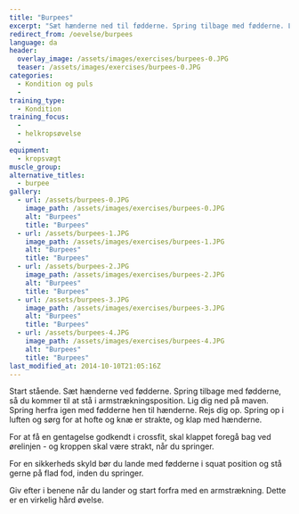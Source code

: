 ```yaml
---
title: "Burpees"
excerpt: "Sæt hænderne ned til fødderne. Spring tilbage med fødderne. Lig dig fladt ned på gulvet. Spring igen frem med fødderne, så du står på hele fodsålen. Herfra springer du op i luften og klapper over hovedet og bag ved ørelinjen. Start forfra."
redirect_from: /oevelse/burpees
language: da
header:
  overlay_image: /assets/images/exercises/burpees-0.JPG
  teaser: /assets/images/exercises/burpees-0.JPG
categories:
  - Kondition og puls
  - 
training_type: 
  - Kondition
training_focus: 
  - 
  - helkropsøvelse
  - 
equipment:
  - kropsvægt
muscle_group:
alternative_titles:
  - burpee
gallery:
  - url: /assets/burpees-0.JPG
    image_path: /assets/images/exercises/burpees-0.JPG
    alt: "Burpees"
    title: "Burpees"
  - url: /assets/burpees-1.JPG
    image_path: /assets/images/exercises/burpees-1.JPG
    alt: "Burpees"
    title: "Burpees"
  - url: /assets/burpees-2.JPG
    image_path: /assets/images/exercises/burpees-2.JPG
    alt: "Burpees"
    title: "Burpees"
  - url: /assets/burpees-3.JPG
    image_path: /assets/images/exercises/burpees-3.JPG
    alt: "Burpees"
    title: "Burpees"
  - url: /assets/burpees-4.JPG
    image_path: /assets/images/exercises/burpees-4.JPG
    alt: "Burpees"
    title: "Burpees"
last_modified_at: 2014-10-10T21:05:16Z
---
```


Start stående. Sæt hænderne ved fødderne. Spring tilbage med fødderne, så du kommer til at stå i armstrækningsposition. Lig dig ned på maven. Spring herfra igen med fødderne hen til hænderne. Rejs dig op. Spring op i luften og sørg for at hofte og knæ er strakte, og klap med hænderne.

For at få en gentagelse godkendt i crossfit, skal klappet foregå bag ved ørelinjen - og kroppen skal være strakt, når du springer.

For en sikkerheds skyld bør du lande med fødderne i squat position og stå gerne på flad fod, inden du springer.

Giv efter i benene når du lander og start forfra med en armstrækning. Dette er en virkelig hård øvelse.
